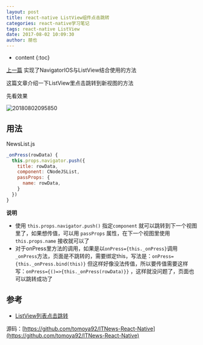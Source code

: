 ```yaml
---
layout: post
title: react-native ListView组件点击跳转
categories: react-native学习笔记
tags: react-native ListView
date: 2017-08-02 10:09:30
author: 朋也
---
```


* content
{:toc}

[上一篇](https://tomoya92.github.io/2017/08/02/react-native-navigatorios-listview/) 实现了NavigatorIOS与ListView结合使用的方法

这篇文章介绍一下ListView里点击跳转到新视图的方法

先看效果

![20180802095850](https://tomoya92.github.io/imgs/20180802095850.gif)





## 用法

NewsList.js

```javascript
_onPress(rowData) {
  this.props.navigator.push({
    title: rowData,
    component: CNodeJSList,
    passProps: {
      name: rowData,
    }
  })
}
```

**说明**

- 使用 `this.props.navigator.push()` 指定`component` 就可以跳转到下一个视图里了，如果想传值，可以用 `passProps` 属性，在下一个视图里使用 `this.props.name` 接收就可以了
- 对于onPress里方法的调用，如果是以`onPress={this._onPress}`调用 `_onPress`方法，页面是不跳转的，需要绑定this，写法是：`onPress={this._onPress.bind(this)}` 但这样好像没法传值，所以要传值需要这样写：`onPress={()=>{this._onPress(rowData)}}` ，这样就没问题了，页面也可以跳转成功了

## 参考

- [ListView列表点击跳转](http://bbs.reactnative.cn/topic/2964/listview%E5%88%97%E8%A1%A8%E7%82%B9%E5%87%BB%E8%B7%B3%E8%BD%AC/3)

源码：[https://github.com/tomoya92/ITNews-React-Native](https://github.com/tomoya92/ITNews-React-Native)
